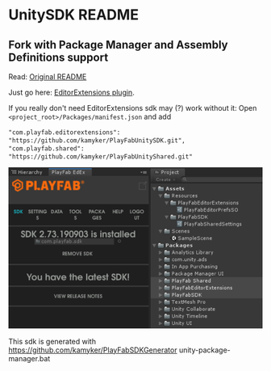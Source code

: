 # UnitySDK README

## Fork with Package Manager and Assembly Definitions support

Read: [Original README](https://github.com/PlayFab/UnitySDK/blob/master/README.md)

Just go here: [EditorExtensions plugin](https://github.com/kamyker/PlayFabUnityEditorExtensions).

If you really don't need EditorExtensions sdk may (?) work without it:
   Open `<project_root>/Packages/manifest.json` and add
```
"com.playfab.editorextensions": "https://github.com/kamyker/PlayFabUnitySDK.git",
"com.playfab.shared": "https://github.com/kamyker/PlayFabUnityShared.git"
```
![project](https://raw.githubusercontent.com/kamyker/PlayFabUnityEditorExtensions/master/_repoAssets/img/EdEx_Project.png "Title")


This sdk is generated with https://github.com/kamyker/PlayFabSDKGenerator unity-package-manager.bat
